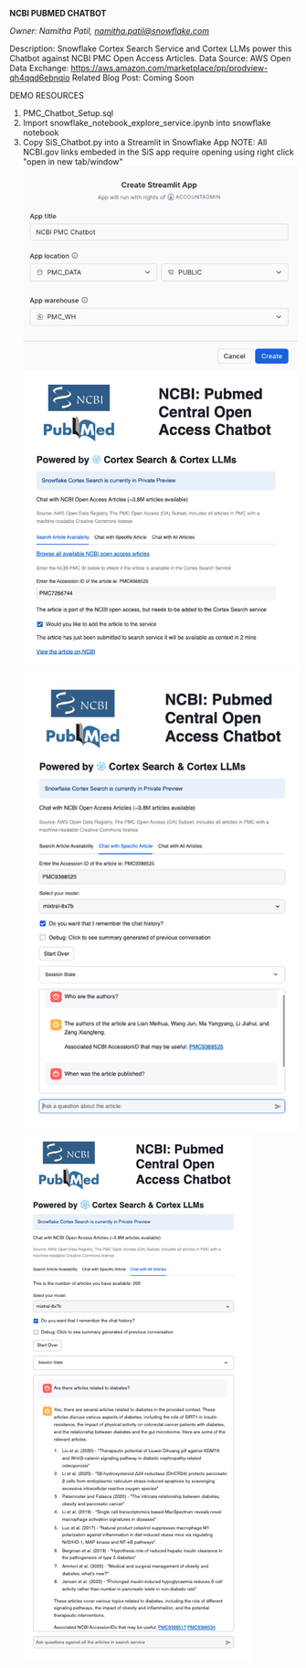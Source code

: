 
**NCBI PUBMED CHATBOT**

*Owner: Namitha Patil, namitha.patil@snowflake.com*

Description: Snowflake Cortex Search Service and Cortex LLMs power this Chatbot against NCBI PMC Open Access Articles. 
Data Source: AWS Open Data Exchange: https://aws.amazon.com/marketplace/pp/prodview-qh4qqd6ebnqio
Related Blog Post: Coming Soon

DEMO RESOURCES
1. PMC_Chatbot_Setup.sql 
2. Import snowflake_notebook_explore_service.ipynb into snowflake notebook
3. Copy SiS_Chatbot.py into a Streamlit in Snowflake App
    NOTE: All NCBI.gov links embeded in the SiS app require opening using right click "open in new tab/window" 
![Create Streamlit in Snowflake](image.png)
![SiS App Tab1](<NCBI Pubmed.png>)
![SiS App Tab2](<NCBI Pubmed-1.png>)
![SiS App Tab3](<NCBI Pubmed-2.png>)